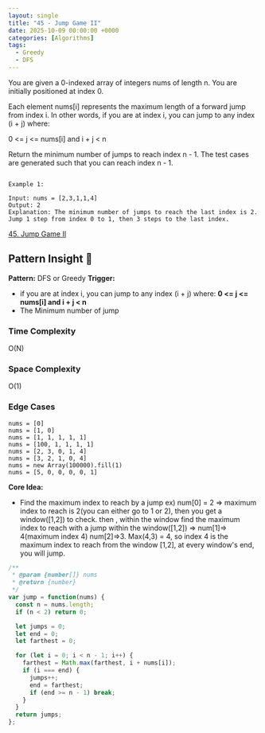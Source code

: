 ```yaml
---
layout: single
title: "45 - Jump Game II"
date: 2025-10-09 00:00:00 +0000
categories: [Algorithms]
tags:
  - Greedy
  - DFS
---
```


You are given a 0-indexed array of integers nums of length n. You are initially positioned at index 0.

Each element nums[i] represents the maximum length of a forward jump from index i. In other words, if you are at index i, you can jump to any index (i + j) where:

0 <= j <= nums[i] and
i + j < n

Return the minimum number of jumps to reach index n - 1. The test cases are generated such that you can reach index n - 1.


```

Example 1:

Input: nums = [2,3,1,1,4]
Output: 2
Explanation: The minimum number of jumps to reach the last index is 2. Jump 1 step from index 0 to 1, then 3 steps to the last index.
```

[45. Jump Game II](https://leetcode.com/problems/jump-game-ii/)


## Pattern Insight 🧰
**Pattern:** DFS or Greedy
**Trigger:**  
- if you are at index i, you can jump to any index (i + j) where: **0 <= j <= nums[i] and i + j < n** 
- The Minimum number of jump

### Time Complexity
O(N)


### Space Complexity
O(1)

### Edge Cases

```
nums = [0]
nums = [1, 0]
nums = [1, 1, 1, 1, 1]
nums = [100, 1, 1, 1, 1]
nums = [2, 3, 0, 1, 4]
nums = [3, 2, 1, 0, 4]
nums = new Array(100000).fill(1)
nums = [5, 0, 0, 0, 0, 1]
```


**Core Idea:**  
- Find the maximum index to reach by a jump ex) num[0] = 2 => maximum index to reach is 2(you can either go to 1 or 2), then you get a window([1,2]) to check. then , within the window find the maximum index to reach with a jump within the window([1,2]) =>  num[1]=> 4(maximum index 4) num[2]=>3. Max(4,3) = 4, so index 4 is the maximum index to reach from the window [1,2], at every window's end, you will jump.




```javascript
/**
 * @param {number[]} nums
 * @return {number}
 */
var jump = function(nums) {
  const n = nums.length;
  if (n < 2) return 0;

  let jumps = 0;
  let end = 0;       
  let farthest = 0;   

  for (let i = 0; i < n - 1; i++) {
    farthest = Math.max(farthest, i + nums[i]);
    if (i === end) {
      jumps++;
      end = farthest;
      if (end >= n - 1) break; 
    }
  }
  return jumps;
};
```


